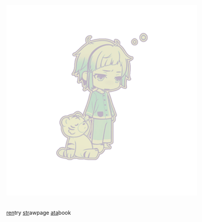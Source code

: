![alt image](Untitled662_20250831181737.png)

　 　　 　　 　　 　　 　　 　　 　　 　　 　　 　　 　　 　　 　　 　　 　　 　　 　　 　　 　　 　　 　　 　　 　　 　　 　　 　　 　　 　　 　　 　　 　　 　　 　　 　　 　　 　　 　
[ren](https://rentry.co/atsushiwereballstoucher)try [str](https://atsushishusband.straw.page)awpage [ata](https://atsushiwereballastic.atabook.org/)book
